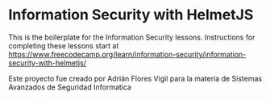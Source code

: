 # Information Security with HelmetJS

This is the boilerplate for the Information Security lessons. Instructions for completing these lessons start at https://www.freecodecamp.org/learn/information-security/information-security-with-helmetjs/

Este proyecto fue creado por Adrián Flores Vigil para la materia de Sistemas Avanzados de Seguridad Informatica
